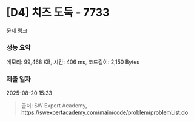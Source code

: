# [D4] 치즈 도둑 - 7733 

[문제 링크](https://swexpertacademy.com/main/code/problem/problemDetail.do?contestProbId=AWrDOdQqRCUDFARG) 

### 성능 요약

메모리: 99,468 KB, 시간: 406 ms, 코드길이: 2,150 Bytes

### 제출 일자

2025-08-20 15:33



> 출처: SW Expert Academy, https://swexpertacademy.com/main/code/problem/problemList.do